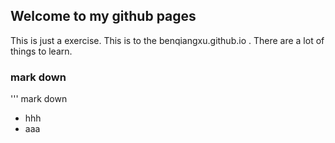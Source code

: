 ## Welcome to my github pages

This is just a exercise. This is to the benqiangxu.github.io . There are a lot of things to learn.

### mark down
''' mark down

- hhh
- aaa
